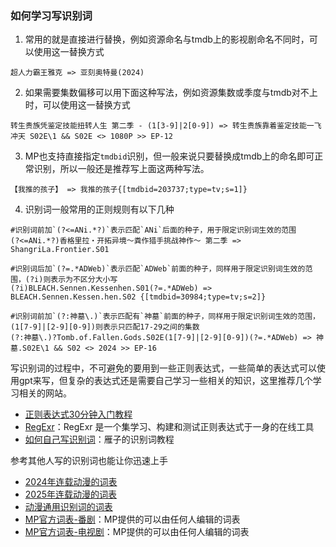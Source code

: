 ### 如何学习写识别词

1. 常用的就是直接进行替换，例如资源命名与tmdb上的影视剧命名不同时，可以使用这一替换方式

```
超人力霸王雅克 => 亚刻奥特曼(2024)
```

2. 如果需要集数偏移可以用下面这种写法，例如资源集数或季度与tmdb对不上时，可以使用这一替换方式

```
转生贵族凭鉴定技能扭转人生 第二季 - (1[3-9]|2[0-9]) => 转生贵族靠着鉴定技能一飞冲天 S02E\1 && S02E <> 1080P >> EP-12
```

3. MP也支持直接指定`tmdbid`识别，但一般来说只要替换成tmdb上的命名即可正常识别，所以一般还是推荐写上面这两种写法。

```
【我推的孩子】 => 我推的孩子{[tmdbid=203737;type=tv;s=1]}
```

4. 识别词一般常用的正则规则有以下几种
```
#识别词前加`(?<=ANi.*?)`表示匹配`ANi`后面的种子，用于限定识别词生效的范围
(?<=ANi.*?)香格里拉・开拓异境～粪作猎手挑战神作～ 第二季 => ShangriLa.Frontier.S01 

#识别词后加`(?=.*ADWeb)`表示匹配`ADWeb`前面的种子，同样用于限定识别词生效的范围，(?i)则表示为不区分大小写
(?i)BLEACH.Sennen.Kessenhen.S01(?=.*ADWeb) => BLEACH.Sennen.Kessen.hen.S02 {[tmdbid=30984;type=tv;s=2]}

#识别词前加`(?:神墓\.)`表示匹配有`神墓`前面的种子，同样用于限定识别词生效的范围，(1[7-9]|[2-9][0-9])则表示只匹配17-29之间的集数
(?:神墓\.)?Tomb.of.Fallen.Gods.S02E(1[7-9]|[2-9][0-9])(?=.*ADWeb) => 神墓.S02E\1 && S02 <> 2024 >> EP-16
```
写识别词的过程中，不可避免的要用到一些正则表达式，一些简单的表达式可以使用gpt来写，但复杂的表达式还是需要自己学习一些相关的知识，这里推荐几个学习相关的网站。

- [正则表达式30分钟入门教程](https://deerchao.cn/tutorials/regex/regex.htm)
- [RegExr](https://regexr-cn.com/)：RegExr 是一个集学习、构建和测试正则表达式于一身的在线工具
- [如何自己写识别词](https://github.com/4Nest/MoviePilot-Settings/blob/main/V2/readme.md#%E5%A6%82%E4%BD%95%E8%87%AA%E5%B7%B1%E5%86%99%E8%AF%86%E5%88%AB%E8%AF%8D)：雁子的识别词教程

参考其他人写的识别词也能让你迅速上手

- [2024年连载动漫的词表](https://raw.githubusercontent.com/Putarku/MoviePilot-Help/main/Words/anime.txt)
- [2025年连载动漫的词表](https://raw.githubusercontent.com/Putarku/MoviePilot-Help/main/Words/2025.01.txt)
- [动漫通用识别词的词表](https://raw.githubusercontent.com/Putarku/MoviePilot-Help/main/Words/general.txt)
- [MP官方词表-番剧](https://movie-pilot.org/etherpad/p/MoviePilot_Anime_Words)：MP提供的可以由任何人编辑的词表
- [MP官方词表-电视剧](https://movie-pilot.org/etherpad/p/MoviePilot_TV_Words)：MP提供的可以由任何人编辑的词表


